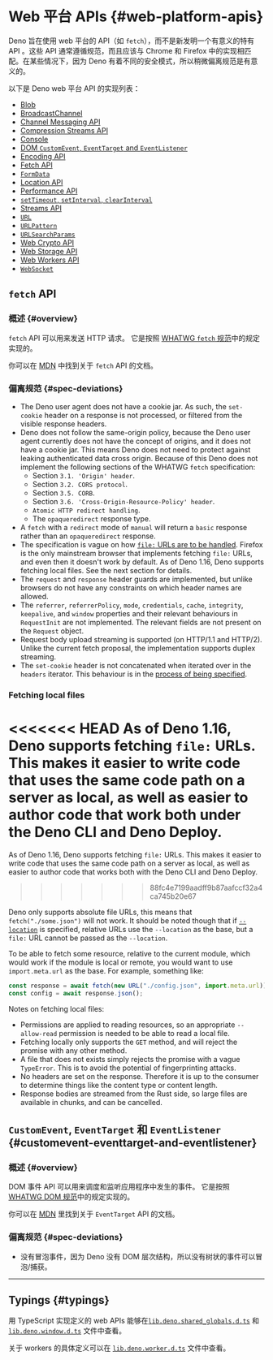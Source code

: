 # Web 平台 APIs {#web-platform-apis}

Deno 旨在使用 web 平台的 API（如 `fetch`），而不是新发明一个有意义的特有 API 。这些 API 通常遵循规范，而且应该与 Chrome 和 Firefox 中的实现相匹配。在某些情况下，因为 Deno
有着不同的安全模式，所以稍微偏离规范是有意义的。

以下是 Deno web 平台 API 的实现列表：

- [Blob](https://developer.mozilla.org/en-US/docs/Web/API/Blob)
- [BroadcastChannel](https://developer.mozilla.org/en-US/docs/Web/API/BroadcastChannel)
- [Channel Messaging API](https://developer.mozilla.org/en-US/docs/Web/API/Channel_Messaging_API)
- [Compression Streams API](https://developer.mozilla.org/en-US/docs/Web/API/Compression_Streams_API)
- [Console](https://developer.mozilla.org/en-US/docs/Web/API/Console)
- [DOM `CustomEvent`, `EventTarget` and `EventListener`](#customevent-eventtarget-and-eventlistener)
- [Encoding API](https://developer.mozilla.org/en-US/docs/Web/API/Encoding_API)
- [Fetch API](#fetch-api)
- [`FormData`](https://developer.mozilla.org/en-US/docs/Web/API/FormData)
- [Location API](./location_api.md)
- [Performance API](https://developer.mozilla.org/en-US/docs/Web/API/Performance)
- [`setTimeout`, `setInterval`, `clearInterval`](https://developer.mozilla.org/en-US/docs/Web/API/setTimeout)
- [Streams API](https://developer.mozilla.org/en-US/docs/Web/API/Streams_API)
- [`URL`](https://developer.mozilla.org/en-US/docs/Web/API/URL)
- [`URLPattern`](https://developer.mozilla.org/en-US/docs/Web/API/URLPattern)
- [`URLSearchParams`](https://developer.mozilla.org/en-US/docs/Web/API/URLSearchParams)
- [Web Crypto API](https://developer.mozilla.org/en-US/docs/Web/API/Web_Crypto_API)
- [Web Storage API](./web_storage_api.md)
- [Web Workers API](https://developer.mozilla.org/en-US/docs/Web/API/Worker)
- [`WebSocket`](https://developer.mozilla.org/en-US/docs/Web/API/WebSocket)

## `fetch` API

### 概述 {#overview}

`fetch` API 可以用来发送 HTTP 请求。 它是按照 [WHATWG `fetch` 规范](https://fetch.spec.whatwg.org/)中的规定实现的。

你可以在 [MDN](https://developer.mozilla.org/zh-CN/docs/Web/API/Fetch_API) 中找到关于 `fetch` API 的文档。

### 偏离规范 {#spec-deviations}

- The Deno user agent does not have a cookie jar. As such, the `set-cookie` header on a response is not processed, or
  filtered from the visible response headers.
- Deno does not follow the same-origin policy, because the Deno user agent currently does not have the concept of
  origins, and it does not have a cookie jar. This means Deno does not need to protect against leaking authenticated
  data cross origin. Because of this Deno does not implement the following sections of the WHATWG `fetch` specification:
  - Section `3.1. 'Origin' header`.
  - Section `3.2. CORS protocol`.
  - Section `3.5. CORB`.
  - Section `3.6. 'Cross-Origin-Resource-Policy' header`.
  - `Atomic HTTP redirect handling`.
  - The `opaqueredirect` response type.
- A `fetch` with a `redirect` mode of `manual` will return a `basic` response rather than an `opaqueredirect` response.
- The specification is vague on how [`file:` URLs are to be handled](https://fetch.spec.whatwg.org/#scheme-fetch).
  Firefox is the only mainstream browser that implements fetching `file:` URLs, and even then it doesn't work by
  default. As of Deno 1.16, Deno supports fetching local files. See the next section for details.
- The `request` and `response` header guards are implemented, but unlike browsers do not have any constraints on which
  header names are allowed.
- The `referrer`, `referrerPolicy`, `mode`, `credentials`, `cache`, `integrity`, `keepalive`, and `window` properties
  and their relevant behaviours in `RequestInit` are not implemented. The relevant fields are not present on the
  `Request` object.
- Request body upload streaming is supported (on HTTP/1.1 and HTTP/2). Unlike the current fetch proposal, the
  implementation supports duplex streaming.
- The `set-cookie` header is not concatenated when iterated over in the `headers` iterator. This behaviour is in the
  [process of being specified](https://github.com/whatwg/fetch/pull/1346).

### Fetching local files

<<<<<<< HEAD
As of Deno 1.16, Deno supports fetching `file:` URLs. This makes it easier to write code that uses the same code path on
a server as local, as well as easier to author code that work both under the Deno CLI and Deno Deploy.
=======
As of Deno 1.16, Deno supports fetching `file:` URLs. This makes it easier to
write code that uses the same code path on a server as local, as well as easier
to author code that works both with the Deno CLI and Deno Deploy.
>>>>>>> 88fc4e7199aadff9b87aafccf32a4ca745b20e67

Deno only supports absolute file URLs, this means that `fetch("./some.json")` will not work. It should be noted though
that if [`--location`](./location_api.md) is specified, relative URLs use the `--location` as the base, but a `file:`
URL cannot be passed as the `--location`.

To be able to fetch some resource, relative to the current module, which would work if the module is local or remote,
you would want to use `import.meta.url` as the base. For example, something like:

```js
const response = await fetch(new URL("./config.json", import.meta.url));
const config = await response.json();
```

Notes on fetching local files:

- Permissions are applied to reading resources, so an appropriate `--allow-read` permission is needed to be able to read
  a local file.
- Fetching locally only supports the `GET` method, and will reject the promise with any other method.
- A file that does not exists simply rejects the promise with a vague `TypeError`. This is to avoid the potential of
  fingerprinting attacks.
- No headers are set on the response. Therefore it is up to the consumer to determine things like the content type or
  content length.
- Response bodies are streamed from the Rust side, so large files are available in chunks, and can be cancelled.

## `CustomEvent`, `EventTarget` 和 `EventListener` {#customevent-eventtarget-and-eventlistener}

### 概述 {#overview}

DOM 事件 API 可以用来调度和监听应用程序中发生的事件。 它是按照 [WHATWG DOM 规范](https://dom.spec.whatwg.org/#events)中的规定实现的。

你可以在 [MDN](https://developer.mozilla.org/zh-CN/docs/Web/API/EventTarget) 里找到关于 `EventTarget` API 的文档。

### 偏离规范 {#spec-deviations}

- 没有冒泡事件，因为 Deno 没有 DOM 层次结构，所以没有树状的事件可以冒泡/捕获。

---

## Typings {#typings}

用 TypeScript 实现定义的 web APIs
能够在[`lib.deno.shared_globals.d.ts`](https://github.com/denoland/deno/blob/$CLI_VERSION/cli/dts/lib.deno.shared_globals.d.ts)
和 [`lib.deno.window.d.ts`](https://github.com/denoland/deno/blob/$CLI_VERSION/cli/dts/lib.deno.window.d.ts) 文件中查看。

关于 workers 的具体定义可以在
[`lib.deno.worker.d.ts`](https://github.com/denoland/deno/blob/$CLI_VERSION/cli/dts/lib.deno.worker.d.ts) 文件中查看。
